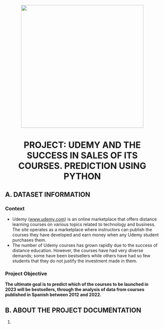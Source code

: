 
<div id="header" align="center">
    <img src="https://media.giphy.com/media/v1.Y2lkPTc5MGI3NjExOHhiNmlvbnd2NHE5YnFqajh1dzFzdngwYXdjMXZicjFoYXl5MXdxZyZlcD12MV9pbnRlcm5hbF9naWZfYnlfaWQmY3Q9Zw/P0bSQ1lpUx3eODngpC/giphy.gif" width="400" />
    <h1 align="center"> PROJECT: UDEMY AND THE SUCCESS IN SALES OF ITS COURSES. PREDICTION USING PYTHON </h1>
</div>



## A. DATASET INFORMATION

### Context

- Udemy (www.udemy.com) is an online marketplace that offers distance learning courses on various topics related to technology and business. The site operates as a marketplace where instructors can publish the courses they have developed and earn money when any Udemy student purchases them.
- The number of Udemy courses has grown rapidly due to the success of distance education. However, the courses have had very diverse demands; some have been bestsellers while others have had so few students that they do not justify the investment made in them.

### Project Objective
**The ultimate goal is to predict which of the courses to be launched in 2023 will be bestsellers, through the analysis of data from courses published in Spanish between 2012 and 2022.**

## B. ABOUT THE PROJECT DOCUMENTATION 
1) 
